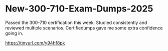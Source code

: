# New-300-710-Exam-Dumps-2025
Passed the 300-710 certification this week. Studied consistently and reviewed multiple scenarios. Certifiedumps gave me some extra confidence going in.

https://tinyurl.com/y94hf8pk
